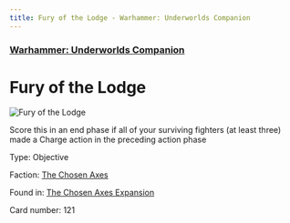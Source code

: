 ```yaml
---
title: Fury of the Lodge - Warhammer: Underworlds Companion
---
```


### [Warhammer: Underworlds Companion](https://guidokessels.github.io/wh-underworlds)

  

# Fury of the Lodge

![Fury of the Lodge](https://warhammerunderworlds.com/wp-content/uploads/sites/6/2018/02/121_ENG.png)

Score this in an end phase if all of your surviving fighters (at least three) made a Charge action in the preceding action phase

Type: Objective

Faction: [The Chosen Axes](https://guidokessels.github.io/wh-underworlds/factions/the-chosen-axes)

Found in: [The Chosen Axes Expansion](https://guidokessels.github.io/wh-underworlds/locations/the-chosen-axes-expansion)

Card number: 121
